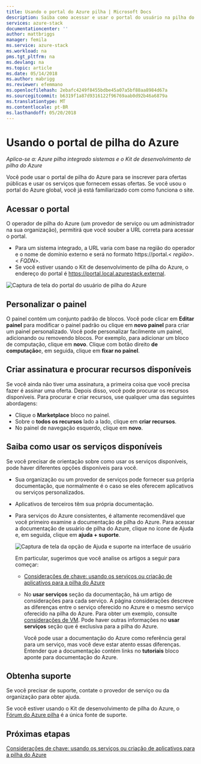```yaml
---
title: Usando o portal do Azure pilha | Microsoft Docs
description: Saiba como acessar e usar o portal do usuário na pilha do Azure.
services: azure-stack
documentationcenter: ''
author: mattbriggs
manager: femila
ms.service: azure-stack
ms.workload: na
pms.tgt_pltfrm: na
ms.devlang: na
ms.topic: article
ms.date: 05/14/2018
ms.author: mabrigg
ms.reviewer: efemmano
ms.openlocfilehash: 2ebafc4249f8455bdbe45a07a5bf88aa8984d67a
ms.sourcegitcommit: b6319f1a87d9316122f96769aab0d92b46a6879a
ms.translationtype: MT
ms.contentlocale: pt-BR
ms.lasthandoff: 05/20/2018
---
```

# <a name="using-the-azure-stack-portal"></a>Usando o portal de pilha do Azure

*Aplica-se a: Azure pilha integrado sistemas e o Kit de desenvolvimento de pilha do Azure*

Você pode usar o portal de pilha do Azure para se inscrever para ofertas públicas e usar os serviços que fornecem essas ofertas. Se você usou o portal do Azure global, você já está familiarizado com como funciona o site.

## <a name="access-the-portal"></a>Acessar o portal

O operador de pilha do Azure (um provedor de serviço ou um administrador na sua organização), permitirá que você souber a URL correta para acessar o portal.

- Para um sistema integrado, a URL varia com base na região do operador e o nome de domínio externo e será no formato https://portal.&lt; *região*&gt;.&lt; *FQDN*&gt;.
- Se você estiver usando o Kit de desenvolvimento de pilha do Azure, o endereço do portal é https://portal.local.azurestack.external.

![Captura de tela do portal do usuário de pilha do Azure](media/azure-stack-use-portal/UserPortal.png)

## <a name="customize-the-dashboard"></a>Personalizar o painel

O painel contém um conjunto padrão de blocos. Você pode clicar em **Editar painel** para modificar o painel padrão ou clique em **novo painel** para criar um painel personalizado. Você pode personalizar facilmente um painel, adicionando ou removendo blocos. Por exemplo, para adicionar um bloco de computação, clique em **novo**. Clique com botão direito **de computação**e, em seguida, clique em **fixar no painel**.

## <a name="create-subscription-and-browse-available-resources"></a>Criar assinatura e procurar recursos disponíveis
 
Se você ainda não tiver uma assinatura, a primeira coisa que você precisa fazer é assinar uma oferta. Depois disso, você pode procurar os recursos disponíveis. Para procurar e criar recursos, use qualquer uma das seguintes abordagens:

- Clique o **Marketplace** bloco no painel.
- Sobre o **todos os recursos** lado a lado, clique em **criar recursos**.
- No painel de navegação esquerdo, clique em **novo**.

## <a name="learn-how-to-use-available-services"></a>Saiba como usar os serviços disponíveis

Se você precisar de orientação sobre como usar os serviços disponíveis, pode haver diferentes opções disponíveis para você.

- Sua organização ou um provedor de serviços pode fornecer sua própria documentação, que normalmente é o caso se eles oferecem aplicativos ou serviços personalizados.
- Aplicativos de terceiros têm sua própria documentação.
- Para serviços do Azure consistentes, é altamente recomendável que você primeiro examine a documentação de pilha do Azure. Para acessar a documentação de usuário de pilha do Azure, clique no ícone de Ajuda e, em seguida, clique em **ajuda + suporte**.
 
    ![Captura de tela da opção de Ajuda e suporte na interface de usuário](media/azure-stack-use-portal/HelpAndSupport.png)

    Em particular, sugerimos que você analise os artigos a seguir para começar:

    - [Considerações de chave: usando os serviços ou criação de aplicativos para a pilha do Azure](azure-stack-considerations.md)
    - No **usar serviços** seção da documentação, há um artigo de considerações para cada serviço. A página considerações descreve as diferenças entre o serviço oferecido no Azure e o mesmo serviço oferecido na pilha do Azure. Para obter um exemplo, consulte [considerações de VM](azure-stack-vm-considerations.md). Pode haver outras informações no **usar serviços** seção que é exclusiva para a pilha do Azure.
     
      Você pode usar a documentação do Azure como referência geral para um serviço, mas você deve estar atento essas diferenças. Entender que a documentação contém links no **tutoriais** bloco aponte para documentação do Azure.

## <a name="get-support"></a>Obtenha suporte

Se você precisar de suporte, contate o provedor de serviço ou da organização para obter ajuda.

Se você estiver usando o Kit de desenvolvimento de pilha do Azure, o [Fórum do Azure pilha](https://social.msdn.microsoft.com/Forums/azure/home?forum=azurestack) é a única fonte de suporte.

## <a name="next-steps"></a>Próximas etapas

[Considerações de chave: usando os serviços ou criação de aplicativos para a pilha do Azure](azure-stack-considerations.md)
